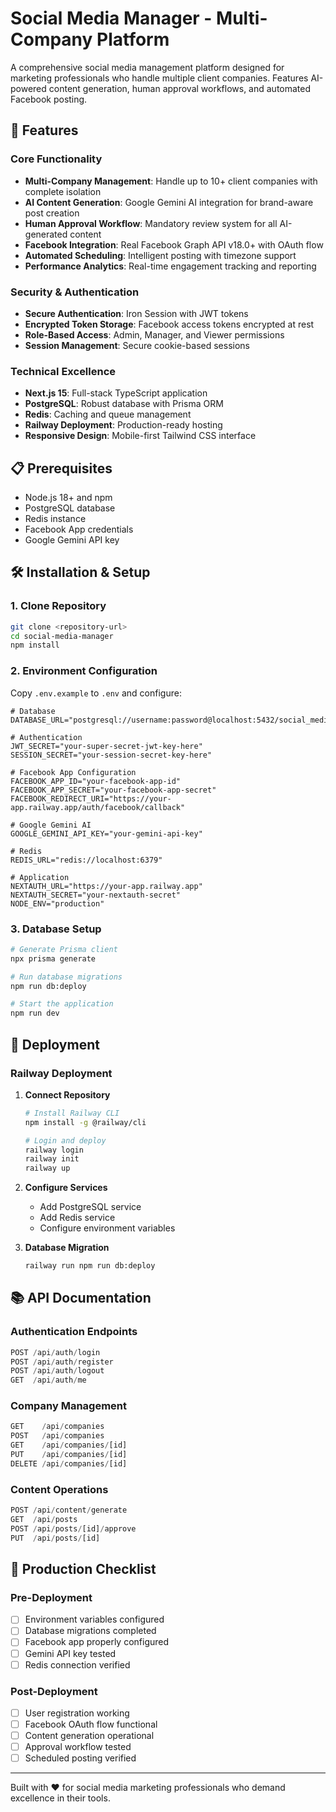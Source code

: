 # Social Media Manager - Multi-Company Platform

A comprehensive social media management platform designed for marketing professionals who handle multiple client companies. Features AI-powered content generation, human approval workflows, and automated Facebook posting.

## 🚀 Features

### Core Functionality
- **Multi-Company Management**: Handle up to 10+ client companies with complete isolation
- **AI Content Generation**: Google Gemini AI integration for brand-aware post creation
- **Human Approval Workflow**: Mandatory review system for all AI-generated content
- **Facebook Integration**: Real Facebook Graph API v18.0+ with OAuth flow
- **Automated Scheduling**: Intelligent posting with timezone support
- **Performance Analytics**: Real-time engagement tracking and reporting

### Security & Authentication
- **Secure Authentication**: Iron Session with JWT tokens
- **Encrypted Token Storage**: Facebook access tokens encrypted at rest
- **Role-Based Access**: Admin, Manager, and Viewer permissions
- **Session Management**: Secure cookie-based sessions

### Technical Excellence
- **Next.js 15**: Full-stack TypeScript application
- **PostgreSQL**: Robust database with Prisma ORM
- **Redis**: Caching and queue management
- **Railway Deployment**: Production-ready hosting
- **Responsive Design**: Mobile-first Tailwind CSS interface

## 📋 Prerequisites

- Node.js 18+ and npm
- PostgreSQL database
- Redis instance
- Facebook App credentials
- Google Gemini API key

## 🛠 Installation & Setup

### 1. Clone Repository
```bash
git clone <repository-url>
cd social-media-manager
npm install
```

### 2. Environment Configuration
Copy `.env.example` to `.env` and configure:

```env
# Database
DATABASE_URL="postgresql://username:password@localhost:5432/social_media_manager"

# Authentication
JWT_SECRET="your-super-secret-jwt-key-here"
SESSION_SECRET="your-session-secret-key-here"

# Facebook App Configuration
FACEBOOK_APP_ID="your-facebook-app-id"
FACEBOOK_APP_SECRET="your-facebook-app-secret"
FACEBOOK_REDIRECT_URI="https://your-app.railway.app/auth/facebook/callback"

# Google Gemini AI
GOOGLE_GEMINI_API_KEY="your-gemini-api-key"

# Redis
REDIS_URL="redis://localhost:6379"

# Application
NEXTAUTH_URL="https://your-app.railway.app"
NEXTAUTH_SECRET="your-nextauth-secret"
NODE_ENV="production"
```

### 3. Database Setup
```bash
# Generate Prisma client
npx prisma generate

# Run database migrations
npm run db:deploy

# Start the application
npm run dev
```

## 🚀 Deployment

### Railway Deployment
1. **Connect Repository**
   ```bash
   # Install Railway CLI
   npm install -g @railway/cli
   
   # Login and deploy
   railway login
   railway init
   railway up
   ```

2. **Configure Services**
   - Add PostgreSQL service
   - Add Redis service
   - Configure environment variables

3. **Database Migration**
   ```bash
   railway run npm run db:deploy
   ```

## 📚 API Documentation

### Authentication Endpoints
```typescript
POST /api/auth/login
POST /api/auth/register  
POST /api/auth/logout
GET  /api/auth/me
```

### Company Management
```typescript
GET    /api/companies
POST   /api/companies
GET    /api/companies/[id]
PUT    /api/companies/[id]
DELETE /api/companies/[id]
```

### Content Operations
```typescript
POST /api/content/generate
GET  /api/posts
POST /api/posts/[id]/approve
PUT  /api/posts/[id]
```

## 🎯 Production Checklist

### Pre-Deployment
- [ ] Environment variables configured
- [ ] Database migrations completed
- [ ] Facebook app properly configured
- [ ] Gemini API key tested
- [ ] Redis connection verified

### Post-Deployment
- [ ] User registration working
- [ ] Facebook OAuth flow functional
- [ ] Content generation operational
- [ ] Approval workflow tested
- [ ] Scheduled posting verified

---

Built with ❤️ for social media marketing professionals who demand excellence in their tools.
